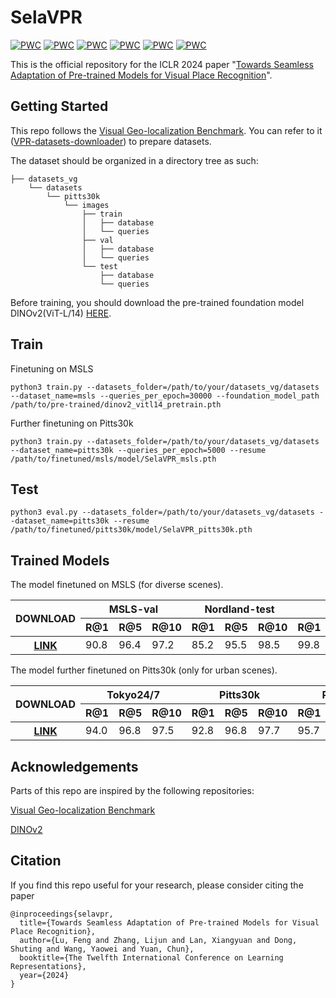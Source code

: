 # SelaVPR
[![PWC](https://img.shields.io/endpoint.svg?url=https://paperswithcode.com/badge/towards-seamless-adaptation-of-pre-trained/visual-place-recognition-on-pittsburgh-30k)](https://paperswithcode.com/sota/visual-place-recognition-on-pittsburgh-30k?p=towards-seamless-adaptation-of-pre-trained)
[![PWC](https://img.shields.io/endpoint.svg?url=https://paperswithcode.com/badge/towards-seamless-adaptation-of-pre-trained/visual-place-recognition-on-pittsburgh-250k)](https://paperswithcode.com/sota/visual-place-recognition-on-pittsburgh-250k?p=towards-seamless-adaptation-of-pre-trained)
[![PWC](https://img.shields.io/endpoint.svg?url=https://paperswithcode.com/badge/towards-seamless-adaptation-of-pre-trained/visual-place-recognition-on-tokyo247)](https://paperswithcode.com/sota/visual-place-recognition-on-tokyo247?p=towards-seamless-adaptation-of-pre-trained)
[![PWC](https://img.shields.io/endpoint.svg?url=https://paperswithcode.com/badge/towards-seamless-adaptation-of-pre-trained/visual-place-recognition-on-mapillary-val)](https://paperswithcode.com/sota/visual-place-recognition-on-mapillary-val?p=towards-seamless-adaptation-of-pre-trained)
[![PWC](https://img.shields.io/endpoint.svg?url=https://paperswithcode.com/badge/towards-seamless-adaptation-of-pre-trained/visual-place-recognition-on-nordland)](https://paperswithcode.com/sota/visual-place-recognition-on-nordland?p=towards-seamless-adaptation-of-pre-trained)
[![PWC](https://img.shields.io/endpoint.svg?url=https://paperswithcode.com/badge/towards-seamless-adaptation-of-pre-trained/visual-place-recognition-on-st-lucia)](https://paperswithcode.com/sota/visual-place-recognition-on-st-lucia?p=towards-seamless-adaptation-of-pre-trained)

This is the official repository for the ICLR 2024 paper "[Towards Seamless Adaptation of Pre-trained Models for Visual Place Recognition](https://arxiv.org/pdf/2402.14505.pdf)".

## Getting Started

This repo follows the [Visual Geo-localization Benchmark](https://github.com/gmberton/deep-visual-geo-localization-benchmark). You can refer to it ([VPR-datasets-downloader](https://github.com/gmberton/VPR-datasets-downloader)) to prepare datasets.

The dataset should be organized in a directory tree as such:

```
├── datasets_vg
    └── datasets
        └── pitts30k
            └── images
                ├── train
                │   ├── database
                │   └── queries
                ├── val
                │   ├── database
                │   └── queries
                └── test
                    ├── database
                    └── queries
```

Before training, you should download the pre-trained foundation model DINOv2(ViT-L/14) [HERE](https://dl.fbaipublicfiles.com/dinov2/dinov2_vitl14/dinov2_vitl14_pretrain.pth).

## Train

Finetuning on MSLS

```
python3 train.py --datasets_folder=/path/to/your/datasets_vg/datasets --dataset_name=msls --queries_per_epoch=30000 --foundation_model_path /path/to/pre-trained/dinov2_vitl14_pretrain.pth
```

Further finetuning on Pitts30k

```
python3 train.py --datasets_folder=/path/to/your/datasets_vg/datasets --dataset_name=pitts30k --queries_per_epoch=5000 --resume /path/to/finetuned/msls/model/SelaVPR_msls.pth
```

## Test

```
python3 eval.py --datasets_folder=/path/to/your/datasets_vg/datasets --dataset_name=pitts30k --resume /path/to/finetuned/pitts30k/model/SelaVPR_pitts30k.pth
```

## Trained Models
The model finetuned on MSLS (for diverse scenes).
<table>
<thead>
  <tr>
    <th rowspan="2">DOWNLOAD<br></th>
    <th colspan="3">MSLS-val</th>
    <th colspan="3">Nordland-test</th>
    <th colspan="3">St. Lucia</th>
  </tr>
  <tr>
    <th>R@1</th>
    <th>R@5</th>
    <th>R@10</th>
    <th>R@1</th>
    <th>R@5</th>
    <th>R@10</th>
    <th>R@1</th>
    <th>R@5</th>
    <th>R@10</th>
  </tr>
</thead>
<tbody>
  <tr>
    <th rowspan="3"><a href="https://drive.google.com/file/d/17kAOZi-bCucnQvH4shCxeFvdMpaVh0ud/view?usp=sharing">LINK</a></td>
    <td>90.8</td>
    <td>96.4</td>
    <td>97.2</td>
    <td>85.2</td>
    <td>95.5</td>
    <td>98.5</td>
    <td>99.8</td>
    <td>100.0</td>
    <td>100.0</td>
  </tr>
</tbody>
</table>

The model further finetuned on Pitts30k (only for urban scenes).
<table>
<thead>
  <tr>
    <th rowspan="2">DOWNLOAD<br></th>
    <th colspan="3">Tokyo24/7</th>
    <th colspan="3">Pitts30k</th>
    <th colspan="3">Pitts250k</th>
  </tr>
  <tr>
    <th>R@1</th>
    <th>R@5</th>
    <th>R@10</th>
    <th>R@1</th>
    <th>R@5</th>
    <th>R@10</th>
    <th>R@1</th>
    <th>R@5</th>
    <th>R@10</th>
  </tr>
</thead>
<tbody>
  <tr>
    <th rowspan="3"><a href="https://drive.google.com/file/d/1kqOJaxHZbh6bSY4J1Hrymjg9S9ZxsrWv/view?usp=sharing">LINK</a></td>
    <td>94.0</td>
    <td>96.8</td>
    <td>97.5</td>
    <td>92.8</td>
    <td>96.8</td>
    <td>97.7</td>
    <td>95.7</td>
    <td>98.8</td>
    <td>99.2</td>
  </tr>
</tbody>
</table>

## Acknowledgements
Parts of this repo are inspired by the following repositories:

[Visual Geo-localization Benchmark](https://github.com/gmberton/deep-visual-geo-localization-benchmark)

[DINOv2](https://github.com/facebookresearch/dinov2)

## Citation
If you find this repo useful for your research, please consider citing the paper
```
@inproceedings{selavpr,
  title={Towards Seamless Adaptation of Pre-trained Models for Visual Place Recognition},
  author={Lu, Feng and Zhang, Lijun and Lan, Xiangyuan and Dong, Shuting and Wang, Yaowei and Yuan, Chun},
  booktitle={The Twelfth International Conference on Learning Representations},
  year={2024}
}
```
